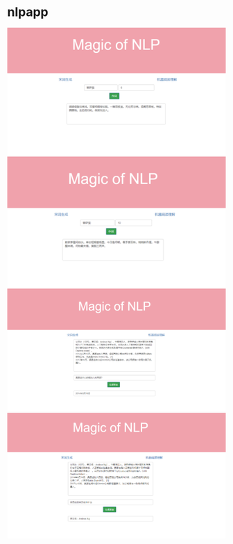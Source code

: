 # nlpapp
![generate_ci](/img/ci1.png)
![generate_ci](/img/ci2.png)
![generate_ci](/img/mc1.png)
![generate_ci](/img/mc2.png)
